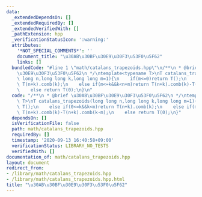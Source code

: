 ```yaml
---
data:
  _extendedDependsOn: []
  _extendedRequiredBy: []
  _extendedVerifiedWith: []
  _pathExtension: hpp
  _verificationStatusIcon: ':warning:'
  attributes:
    '*NOT_SPECIAL_COMMENTS*': ''
    document_title: "\u30AB\u30BF\u30E9\u30F3\u53F0\u5F62"
    links: []
  bundledCode: "#line 1 \"math/catalans_trapezoids.hpp\"\n/**\n * @brief \u30AB\u30BF\
    \u30E9\u30F3\u53F0\u5F62\n */\ntemplate<typename T>\nT catalans_trapezoids(long\
    \ long n,long long k,long long m=1){\n    if(m<=0)return T();\n    else if(0<=k&&k<m)return\
    \ T(n+k).comb(k);\n    else if(m<=k&&k<n+m)return T(n+k).comb(k)-T(n+k).comb(k-m);\n\
    \    else return T(0);\n}\n"
  code: "/**\n * @brief \u30AB\u30BF\u30E9\u30F3\u53F0\u5F62\n */\ntemplate<typename\
    \ T>\nT catalans_trapezoids(long long n,long long k,long long m=1){\n    if(m<=0)return\
    \ T();\n    else if(0<=k&&k<m)return T(n+k).comb(k);\n    else if(m<=k&&k<n+m)return\
    \ T(n+k).comb(k)-T(n+k).comb(k-m);\n    else return T(0);\n}"
  dependsOn: []
  isVerificationFile: false
  path: math/catalans_trapezoids.hpp
  requiredBy: []
  timestamp: '2020-09-13 16:40:58+09:00'
  verificationStatus: LIBRARY_NO_TESTS
  verifiedWith: []
documentation_of: math/catalans_trapezoids.hpp
layout: document
redirect_from:
- /library/math/catalans_trapezoids.hpp
- /library/math/catalans_trapezoids.hpp.html
title: "\u30AB\u30BF\u30E9\u30F3\u53F0\u5F62"
---
```

